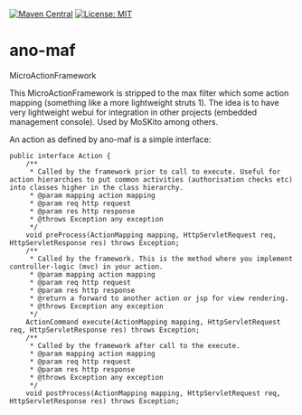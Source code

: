 [![Maven Central](https://maven-badges.herokuapp.com/maven-central/net.anotheria/ano-maf/badge.svg)](https://maven-badges.herokuapp.com/maven-central/net.anotheria/ano-maf)
[![License: MIT](https://img.shields.io/badge/License-MIT-green.svg)](https://opensource.org/licenses/MIT)


ano-maf
=======

MicroActionFramework

This MicroActionFramework is stripped to the max filter which some action mapping (something like a more lightweight struts 1). 
The idea is to have very lightweight webui for integration in other projects (embedded management console).
Used by MoSKito among others.


An action as defined by ano-maf is a simple interface:

```
public interface Action {
	/**
	 * Called by the framework prior to call to execute. Useful for action hierarchies to put common activities (authorisation checks etc) into classes higher in the class hierarchy.
	 * @param mapping action mapping
	 * @param req http request
	 * @param res http response
	 * @throws Exception any exception
	 */
	void preProcess(ActionMapping mapping, HttpServletRequest req, HttpServletResponse res) throws Exception;
	/**
	 * Called by the framework. This is the method where you implement controller-logic (mvc) in your action.  
	 * @param mapping action mapping
	 * @param req http request
	 * @param res http response
	 * @return a forward to another action or jsp for view rendering.
	 * @throws Exception any exception
	 */
	ActionCommand execute(ActionMapping mapping, HttpServletRequest req, HttpServletResponse res) throws Exception;
	/**
	 * Called by the framework after call to the execute.
	 * @param mapping action mapping
	 * @param req http request
	 * @param res http response
	 * @throws Exception any exception
	 */
	void postProcess(ActionMapping mapping, HttpServletRequest req, HttpServletResponse res) throws Exception; 
```
